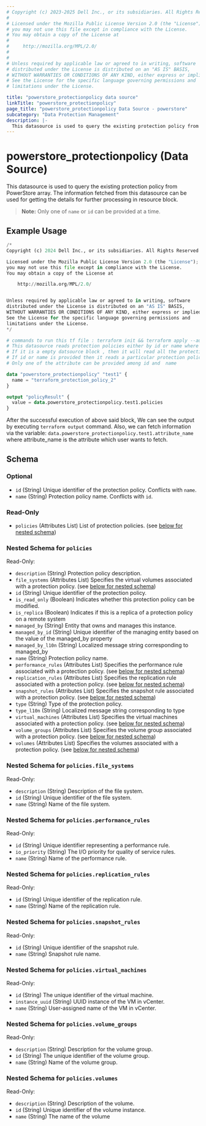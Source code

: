 ```yaml
---
# Copyright (c) 2023-2025 Dell Inc., or its subsidiaries. All Rights Reserved.
# 
# Licensed under the Mozilla Public License Version 2.0 (the "License");
# you may not use this file except in compliance with the License.
# You may obtain a copy of the License at
# 
#     http://mozilla.org/MPL/2.0/
# 
# 
# Unless required by applicable law or agreed to in writing, software
# distributed under the License is distributed on an "AS IS" BASIS,
# WITHOUT WARRANTIES OR CONDITIONS OF ANY KIND, either express or implied.
# See the License for the specific language governing permissions and
# limitations under the License.

title: "powerstore_protectionpolicy data source"
linkTitle: "powerstore_protectionpolicy"
page_title: "powerstore_protectionpolicy Data Source - powerstore"
subcategory: "Data Protection Management"
description: |-
  This datasource is used to query the existing protection policy from PowerStore array. The information fetched from this datasource can be used for getting the details for further processing in resource block.
---
```


# powerstore_protectionpolicy (Data Source)

This datasource is used to query the existing protection policy from PowerStore array. The information fetched from this datasource can be used for getting the details for further processing in resource block.

> **Note:** Only one of `name` or `id` can be provided at a time.

## Example Usage

```terraform
/*
Copyright (c) 2024 Dell Inc., or its subsidiaries. All Rights Reserved.

Licensed under the Mozilla Public License Version 2.0 (the "License");
you may not use this file except in compliance with the License.
You may obtain a copy of the License at

    http://mozilla.org/MPL/2.0/


Unless required by applicable law or agreed to in writing, software
distributed under the License is distributed on an "AS IS" BASIS,
WITHOUT WARRANTIES OR CONDITIONS OF ANY KIND, either express or implied.
See the License for the specific language governing permissions and
limitations under the License.
*/

# commands to run this tf file : terraform init && terraform apply --auto-approve
# This datasource reads protection policies either by id or name where user can provide a value to any one of them
# If it is a empty datsource block , then it will read all the protection policies
# If id or name is provided then it reads a particular protection policy with that id or name
# Only one of the attribute can be provided among id and  name 

data "powerstore_protectionpolicy" "test1" {
  name = "terraform_protection_policy_2"
}

output "policyResult" {
  value = data.powerstore_protectionpolicy.test1.policies
}
```

After the successful execution of above said block, We can see the output by executing `terraform output` command. Also, we can fetch information via the variable: `data.powerstore_protectionpolicy.test1.attribute_name` where attribute_name is the attribute which user wants to fetch.

<!-- schema generated by tfplugindocs -->
## Schema

### Optional

- `id` (String) Unique identifier of the protection policy. Conflicts with `name`.
- `name` (String) Protection policy name. Conflicts with `id`.

### Read-Only

- `policies` (Attributes List) List of protection policies. (see [below for nested schema](#nestedatt--policies))

<a id="nestedatt--policies"></a>
### Nested Schema for `policies`

Read-Only:

- `description` (String) Protection policy description.
- `file_systems` (Attributes List) Specifies the virtual volumes associated with a protection policy. (see [below for nested schema](#nestedatt--policies--file_systems))
- `id` (String) Unique identifier of the protection policy.
- `is_read_only` (Boolean) Indicates whether this protection policy can be modified.
- `is_replica` (Boolean) Indicates if this is a replica of a protection policy on a remote system
- `managed_by` (String) Entity that owns and manages this instance.
- `managed_by_id` (String) Unique identifier of the managing entity based on the value of the managed_by property
- `managed_by_l10n` (String) Localized message string corresponding to managed_by
- `name` (String) Protection policy name.
- `performance_rules` (Attributes List) Specifies the performance rule associated with a protection policy. (see [below for nested schema](#nestedatt--policies--performance_rules))
- `replication_rules` (Attributes List) Specifies the replication rule associated with a protection policy. (see [below for nested schema](#nestedatt--policies--replication_rules))
- `snapshot_rules` (Attributes List) Specifies the snapshot rule associated with a protection policy. (see [below for nested schema](#nestedatt--policies--snapshot_rules))
- `type` (String) Type of the protection policy.
- `type_l10n` (String) Localized message string corresponding to type
- `virtual_machines` (Attributes List) Specifies the virtual machines associated with a protection policy. (see [below for nested schema](#nestedatt--policies--virtual_machines))
- `volume_groups` (Attributes List) Specifies the volume group associated with a protection policy. (see [below for nested schema](#nestedatt--policies--volume_groups))
- `volumes` (Attributes List) Specifies the volumes associated with a protection policy. (see [below for nested schema](#nestedatt--policies--volumes))

<a id="nestedatt--policies--file_systems"></a>
### Nested Schema for `policies.file_systems`

Read-Only:

- `description` (String) Description of the file system.
- `id` (String) Unique identifier of the file system.
- `name` (String) Name of the file system.


<a id="nestedatt--policies--performance_rules"></a>
### Nested Schema for `policies.performance_rules`

Read-Only:

- `id` (String) Unique identifier representing a performance rule.
- `io_priority` (String) The I/O priority for quality of service rules.
- `name` (String) Name of the performance rule.


<a id="nestedatt--policies--replication_rules"></a>
### Nested Schema for `policies.replication_rules`

Read-Only:

- `id` (String) Unique identifier of the replication rule.
- `name` (String) Name of the replication rule.


<a id="nestedatt--policies--snapshot_rules"></a>
### Nested Schema for `policies.snapshot_rules`

Read-Only:

- `id` (String) Unique identifier of the snapshot rule.
- `name` (String) Snapshot rule name.


<a id="nestedatt--policies--virtual_machines"></a>
### Nested Schema for `policies.virtual_machines`

Read-Only:

- `id` (String) The unique identifier of the virtual machine.
- `instance_uuid` (String) UUID instance of the VM in vCenter.
- `name` (String) User-assigned name of the VM in vCenter.


<a id="nestedatt--policies--volume_groups"></a>
### Nested Schema for `policies.volume_groups`

Read-Only:

- `description` (String) Description for the volume group.
- `id` (String) The unique identifier of the volume group.
- `name` (String) Name of the volume group.


<a id="nestedatt--policies--volumes"></a>
### Nested Schema for `policies.volumes`

Read-Only:

- `description` (String) Description of the volume.
- `id` (String) Unique identifier of the volume instance.
- `name` (String) The name of the volume

